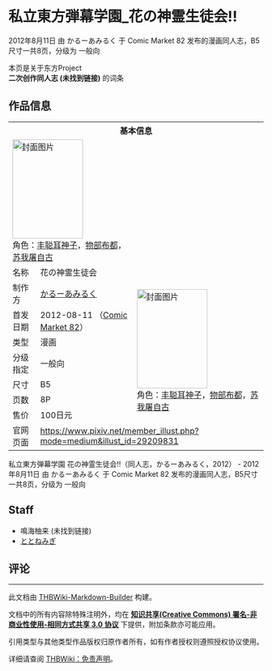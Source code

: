 # 私立東方弾幕学園_花の神霊生徒会!!

<!-- source html: G:\repos\THBWiki-Markdown-Builder\THBWikiMarkdown\Temp\main\8\8a\ns0%3A%E7%A7%81%E7%AB%8B%E6%9D%B1%E6%96%B9%E5%BC%BE%E5%B9%95%E5%AD%A6%E5%9C%92_%E8%8A%B1%E3%81%AE%E7%A5%9E%E9%9C%8A%E7%94%9F%E5%BE%92%E4%BC%9A%21%21.html -->

2012年8月11日 由 かるーあみるく 于 Comic Market 82 发布的漫画同人志，B5尺寸一共8页，分级为 一般向

本页是关于东方Project  
 **二次创作同人志 (未找到链接)** 的词条

## 作品信息

<table><tbody><tr><th colspan="3">基本信息</th></tr><tr><td class="cover-artwork-mobile" colspan="2"><a href="./文件-私立東方弾幕学園_花の神霊生徒会!!封面.jpg.md" class="image" title="封面图片"><img alt="封面图片" src="https://upload.thwiki.cc/thumb/e/ef/%E7%A7%81%E7%AB%8B%E6%9D%B1%E6%96%B9%E5%BC%BE%E5%B9%95%E5%AD%A6%E5%9C%92_%E8%8A%B1%E3%81%AE%E7%A5%9E%E9%9C%8A%E7%94%9F%E5%BE%92%E4%BC%9A%21%21%E5%B0%81%E9%9D%A2.jpg/139px-%E7%A7%81%E7%AB%8B%E6%9D%B1%E6%96%B9%E5%BC%BE%E5%B9%95%E5%AD%A6%E5%9C%92_%E8%8A%B1%E3%81%AE%E7%A5%9E%E9%9C%8A%E7%94%9F%E5%BE%92%E4%BC%9A%21%21%E5%B0%81%E9%9D%A2.jpg" decoding="async" loading="lazy" width="139" height="196" srcset="https://upload.thwiki.cc/thumb/e/ef/%E7%A7%81%E7%AB%8B%E6%9D%B1%E6%96%B9%E5%BC%BE%E5%B9%95%E5%AD%A6%E5%9C%92_%E8%8A%B1%E3%81%AE%E7%A5%9E%E9%9C%8A%E7%94%9F%E5%BE%92%E4%BC%9A%21%21%E5%B0%81%E9%9D%A2.jpg/208px-%E7%A7%81%E7%AB%8B%E6%9D%B1%E6%96%B9%E5%BC%BE%E5%B9%95%E5%AD%A6%E5%9C%92_%E8%8A%B1%E3%81%AE%E7%A5%9E%E9%9C%8A%E7%94%9F%E5%BE%92%E4%BC%9A%21%21%E5%B0%81%E9%9D%A2.jpg 1.5x, https://upload.thwiki.cc/thumb/e/ef/%E7%A7%81%E7%AB%8B%E6%9D%B1%E6%96%B9%E5%BC%BE%E5%B9%95%E5%AD%A6%E5%9C%92_%E8%8A%B1%E3%81%AE%E7%A5%9E%E9%9C%8A%E7%94%9F%E5%BE%92%E4%BC%9A%21%21%E5%B0%81%E9%9D%A2.jpg/277px-%E7%A7%81%E7%AB%8B%E6%9D%B1%E6%96%B9%E5%BC%BE%E5%B9%95%E5%AD%A6%E5%9C%92_%E8%8A%B1%E3%81%AE%E7%A5%9E%E9%9C%8A%E7%94%9F%E5%BE%92%E4%BC%9A%21%21%E5%B0%81%E9%9D%A2.jpg 2x" data-file-width="779" data-file-height="1100"></a><div class="cover-char">角色：<a href="./丰聪耳神子.md" title="丰聪耳神子">丰聪耳神子</a>，<a href="./物部布都.md" title="物部布都">物部布都</a>，<a href="./苏我屠自古.md" title="苏我屠自古">苏我屠自古</a></div></td>
</tr><tr><td class="label">名称</td><td colspan="2"> 花の神霊生徒会 </td></tr><tr><td class="label">制作方</td><td><a href="./かるーあみるく.md" title="かるーあみるく">かるーあみるく</a></td><td class="cover-artwork" rowspan="7" style="min-width:196px;"><a href="./文件-私立東方弾幕学園_花の神霊生徒会!!封面.jpg.md" class="image" title="封面图片"><img alt="封面图片" src="https://upload.thwiki.cc/thumb/e/ef/%E7%A7%81%E7%AB%8B%E6%9D%B1%E6%96%B9%E5%BC%BE%E5%B9%95%E5%AD%A6%E5%9C%92_%E8%8A%B1%E3%81%AE%E7%A5%9E%E9%9C%8A%E7%94%9F%E5%BE%92%E4%BC%9A%21%21%E5%B0%81%E9%9D%A2.jpg/139px-%E7%A7%81%E7%AB%8B%E6%9D%B1%E6%96%B9%E5%BC%BE%E5%B9%95%E5%AD%A6%E5%9C%92_%E8%8A%B1%E3%81%AE%E7%A5%9E%E9%9C%8A%E7%94%9F%E5%BE%92%E4%BC%9A%21%21%E5%B0%81%E9%9D%A2.jpg" decoding="async" loading="lazy" width="139" height="196" srcset="https://upload.thwiki.cc/thumb/e/ef/%E7%A7%81%E7%AB%8B%E6%9D%B1%E6%96%B9%E5%BC%BE%E5%B9%95%E5%AD%A6%E5%9C%92_%E8%8A%B1%E3%81%AE%E7%A5%9E%E9%9C%8A%E7%94%9F%E5%BE%92%E4%BC%9A%21%21%E5%B0%81%E9%9D%A2.jpg/208px-%E7%A7%81%E7%AB%8B%E6%9D%B1%E6%96%B9%E5%BC%BE%E5%B9%95%E5%AD%A6%E5%9C%92_%E8%8A%B1%E3%81%AE%E7%A5%9E%E9%9C%8A%E7%94%9F%E5%BE%92%E4%BC%9A%21%21%E5%B0%81%E9%9D%A2.jpg 1.5x, https://upload.thwiki.cc/thumb/e/ef/%E7%A7%81%E7%AB%8B%E6%9D%B1%E6%96%B9%E5%BC%BE%E5%B9%95%E5%AD%A6%E5%9C%92_%E8%8A%B1%E3%81%AE%E7%A5%9E%E9%9C%8A%E7%94%9F%E5%BE%92%E4%BC%9A%21%21%E5%B0%81%E9%9D%A2.jpg/277px-%E7%A7%81%E7%AB%8B%E6%9D%B1%E6%96%B9%E5%BC%BE%E5%B9%95%E5%AD%A6%E5%9C%92_%E8%8A%B1%E3%81%AE%E7%A5%9E%E9%9C%8A%E7%94%9F%E5%BE%92%E4%BC%9A%21%21%E5%B0%81%E9%9D%A2.jpg 2x" data-file-width="779" data-file-height="1100"></a><div class="cover-char">角色：<a href="./丰聪耳神子.md" title="丰聪耳神子">丰聪耳神子</a>，<a href="./物部布都.md" title="物部布都">物部布都</a>，<a href="./苏我屠自古.md" title="苏我屠自古">苏我屠自古</a></div></td>
</tr><tr><td class="label">首发日期</td><td>2012-08-11&#160;（<a href="/展会作品列表?e=Comic+Market%2382">Comic Market 82</a>）</td></tr><tr><td class="label">类型</td><td>漫画</td></tr><tr><td class="label">分级指定</td><td>一般向</td></tr><tr><td class="label">尺寸</td><td>B5</td></tr><tr><td class="label">页数</td><td>8P</td></tr><tr><td class="label">售价</td><td>100日元</td></tr>
<tr><td class="label">官网页面</td><td colspan="2"><a rel="nofollow" class="external free" href="https://www.pixiv.net/member_illust.php?mode=medium&amp;illust_id=29209831">https://www.pixiv.net/member_illust.php?mode=medium&amp;illust_id=29209831</a></td></tr></tbody></table>

私立東方弾幕学園 花の神霊生徒会!!（同人志，かるーあみるく，2012） - 2012年8月11日 由 かるーあみるく 于 Comic Market 82 发布的漫画同人志，B5尺寸一共8页，分级为 一般向

## Staff
- 鳴海柚来 (未找到链接)
- [ととねみぎ](./ととねみぎ.md)


## 评论




---

此文档由 [THBWiki-Markdown-Builder](https://github.com/Delsin-Yu/THBWiki-Markdown-Builder) 构建。

文档中的所有内容除特殊注明外，均在 [**知识共享(Creative Commons) 署名-非商业性使用-相同方式共享 3.0 协议**](https://creativecommons.org/licenses/by-sa/3.0/deed.zh-hans) 下提供，附加条款亦可能应用。

引用类型与其他类型作品版权归原作者所有，如有作者授权则遵照授权协议使用。

详细请查阅 [THBWiki：免责声明](https://thbwiki.cc/THBWiki:%E5%85%8D%E8%B4%A3%E5%A3%B0%E6%98%8E)。

